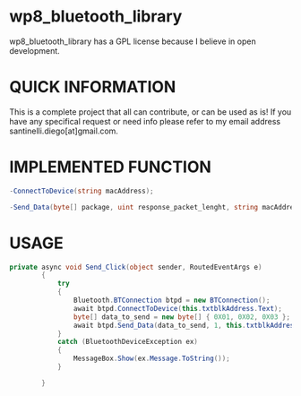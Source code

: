 wp8_bluetooth_library
=====================

wp8_bluetooth_library has a GPL license because I believe in open development.


QUICK INFORMATION
=====================

This is a complete project that all can contribute, or can be used as is!
If you have any specifical request or need info please refer to my email address santinelli.diego[at]gmail.com.

IMPLEMENTED FUNCTION
=====================
```csharp
-ConnectToDevice(string macAddress);

-Send_Data(byte[] package, uint response_packet_lenght, string macAddress)
```
USAGE
=====================
```csharp
private async void Send_Click(object sender, RoutedEventArgs e)
        {
            try
            {
                Bluetooth.BTConnection btpd = new BTConnection();
                await btpd.ConnectToDevice(this.txtblkAddress.Text);
                byte[] data_to_send = new byte[] { 0X01, 0X02, 0X03 };
                await btpd.Send_Data(data_to_send, 1, this.txtblkAddress.Text);
            }
            catch (BluetoothDeviceException ex)
            {
                MessageBox.Show(ex.Message.ToString());
            }

        }

```